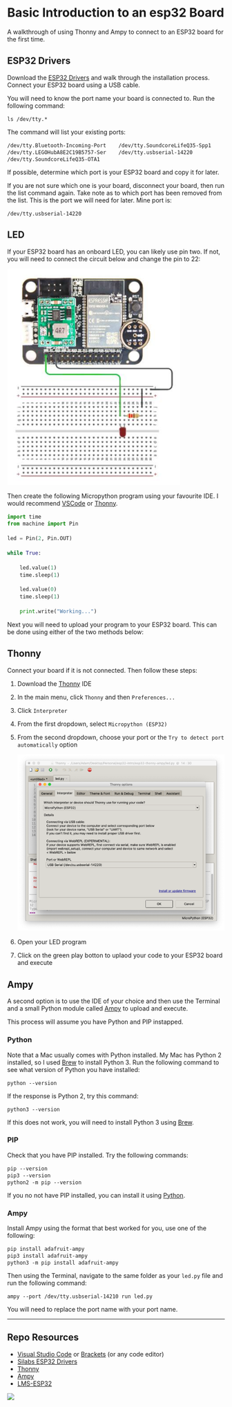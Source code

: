 # Basic Introduction to an esp32 Board

A walkthrough of using Thonny and Ampy to connect to an ESP32 board for the first time. 

## ESP32 Drivers

Download the [ESP32 Drivers]() and walk through the installation process. Connect your ESP32 board using a USB cable. 

You will need to know the port name your board is connected to. Run the following command:

```
ls /dev/tty.*
```

The command will list your existing ports:

```
/dev/tty.Bluetooth-Incoming-Port	/dev/tty.SoundcoreLifeQ35-Spp1
/dev/tty.LEGOHubA8E2C19B5757-Ser	/dev/tty.usbserial-14220
/dev/tty.SoundcoreLifeQ35-OTA1
```

If possible, determine which port is your ESP32 board and copy it for later. 

If you are not sure which one is your board, disconnect your board, then run the list command again. Take note as to which port has been removed from the list. This is the port we will need for later. Mine port is:

```
/dev/tty.usbserial-14220
```

## LED

If your ESP32 board has an onboard LED, you can likely use pin two. If not, you will need to connect the circuit below and change the pin to 22:

![LED Circuit](_readme/esp32-led.png)

Then create the following Micropython program using your favourite IDE. I would recommend [VSCode](https://code.visualstudio.com/) or [Thonny](https://thonny.org/).

```python
import time
from machine import Pin

led = Pin(2, Pin.OUT)

while True:

    led.value(1)
    time.sleep(1)

    led.value(0)
    time.sleep(1)

    print.write("Working...")
```

Next you will need to upload your program to your ESP32 board. This can be done using either of the two methods below:

## Thonny

Connect your board if it is not connected. Then follow these steps:

1. Download the [Thonny](https://thonny.org/) IDE
2. In the main menu, click ```Thonny``` and then ```Preferences...```
3. Click ```Interpreter```
4. From the first dropdown, select ```Micropython (ESP32)```
5. From the second dropdown, choose your port or the ```Try to detect port automatically``` option

   ![Thonny Preferences](_readme/thonny-preferences.png)

6. Open your LED program
7. Click on the green play botton to uplaod your code to your ESP32 board and execute

## Ampy

A second option is to use the IDE of your choice and then use the Terminal and a small Python module called [Ampy](https://pypi.org/project/adafruit-ampy/) to upload and execute.

This process will assume you have Python and PIP instapped. 

### Python

Note that a Mac usually comes with Python installed. My Mac has Python 2 installed, so I used [Brew](https://docs.brew.sh/Homebrew-and-Python#python-3y) to install Python 3. Run the following command to see what version of Python you have installed:

```
python --version
```

If the response is Python 2, try this command:

```
python3 --version
```

If this does not work, you will need to install Python 3 using [Brew](https://docs.brew.sh/Homebrew-and-Python#python-3y).

### PIP

Check that you have PIP installed. Try the following commands:

```
pip --version
pip3 --version
python2 -m pip --version
```

If you no not have PIP installed, you can install it using [Python](https://pypi.org/project/pip/).

### Ampy

Install Ampy using the format that best worked for you, use one of the following:

```
pip install adafruit-ampy
pip3 install adafruit-ampy
python3 -m pip install adafruit-ampy
```

Then using the Terminal, navigate to the same folder as your ```led.py``` file and run the following command:

```
ampy --port /dev/tty.usbserial-14210 run led.py
```

You will need to replace the port name with your port name.

***

## Repo Resources

* [Visual Studio Code](https://code.visualstudio.com/) or [Brackets](http://brackets.io/) (or any code editor)
* [Silabs ESP32 Drivers](https://www.silabs.com/developers/usb-to-uart-bridge-vcp-drivers)
* [Thonny](https://thonny.org/)
* [Ampy](https://pypi.org/project/adafruit-ampy/)
* [LMS-ESP32](https://antonsmindstorms.com/product/wifi-python-esp32-board-for-mindstorms/)

<a href="https://codeadam.ca">
<img src="https://codeadam.ca/images/code-block.png" width="100">
</a>
